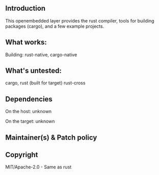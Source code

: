 ## Introduction

This openembedded layer provides the rust compiler, tools for building packages
(cargo), and a few example projects.

## What works:

 Building:
	 rust-native, cargo-native

## What's untested:

 cargo, rust (built for target)
 rust-cross

## Dependencies

On the host:
	unknown

On the target:
	unknown

## Maintainer(s) & Patch policy

## Copyright

MIT/Apache-2.0 - Same as rust

